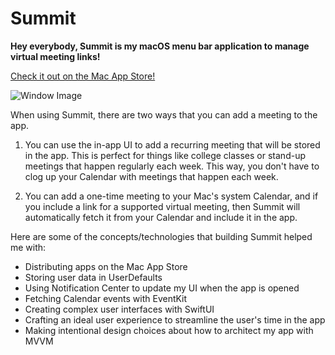 # Summit

**Hey everybody, Summit is my macOS menu bar application to manage virtual meeting links!**

[Check it out on the Mac App Store!](https://apps.apple.com/us/app/summit-meeting-manager/id1531813681?mt=12)

![Window Image](https://github.com/samrshi/Summit/blob/master/App%20Store%20Screenshots/Window.png)

When using Summit, there are two ways that you can add a meeting to the app.
1. You can use the in-app UI to add a recurring meeting that will be stored in the app. This is perfect for things like college classes or stand-up meetings that happen regularly each week. This way, you don't have to clog up your Calendar with meetings that happen each week.

2. You can add a one-time meeting to your Mac's system Calendar, and if you include a link for a supported virtual meeting, then Summit will automatically fetch it from your Calendar and include it in the app.

Here are some of the concepts/technologies that building Summit helped me with:
* Distributing apps on the Mac App Store
* Storing user data in UserDefaults
* Using Notification Center to update my UI when the app is opened
* Fetching Calendar events with EventKit
* Creating complex user interfaces with SwiftUI
* Crafting an ideal user experience to streamline the user's time in the app
* Making intentional design choices about how to architect my app with MVVM
